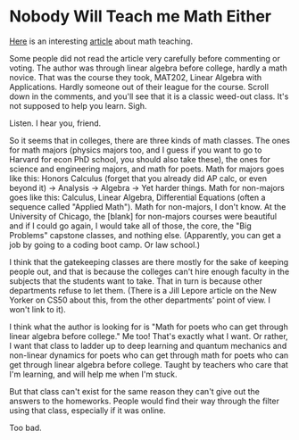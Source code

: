 # Nobody Will Teach me Math Either

[Here](https://news.ycombinator.com/item?id=30302079) is an interesting [article](https://news.ycombinator.com/item?id=30302079) about math teaching.

Some people did not read the article very carefully before commenting or voting. The author was through linear algebra before college, hardly a math novice. That was the course they took, MAT202, Linear Algebra with Applications. Hardly someone out of their league for the course. Scroll down in the comments, and you'll see that it is a classic weed-out class. It's not supposed to help you learn. Sigh.

Listen. I hear you, friend.

So it seems that in colleges, there are three kinds of math classes. The ones for math majors (physics majors too, and I guess if you want to go to Harvard for econ PhD school, you should also take these), the ones for science and engineering majors, and math for poets. Math for majors goes like this: Honors Calculus (forget that you already did AP calc, or even beyond it) -> Analysis -> Algebra -> Yet harder things. Math for non-majors goes like this: Calculus, Linear Algebra, Differential Equations (often a sequence called "Applied Math"). Math for non-majors, I don't know. At the University of Chicago, the [blank] for non-majors courses were beautiful and if I could go again, I would take all of those, the core, the "Big Problems" capstone classes, and nothing else. (Apparently, you can get a job by going to a coding boot camp. Or law school.)

I think that the gatekeeping classes are there mostly for the sake of keeping people out, and that is because the colleges can't hire enough faculty in the subjects that the students want to take. That in turn is because other departments refuse to let them. (There is a Jill Lepore article on the New Yorker on CS50 about this, from the other departments' point of view. I won't link to it).

I think what the author is looking for is "Math for poets who can get through linear algebra before college." Me too! That's exactly what I want. Or rather, I want that class to ladder up to deep learning and quantum mechanics and non-linear dynamics for poets who can get through math for poets who can get through linear algebra before college. Taught by teachers who care that I'm learning, and will help me when I'm stuck.

But that class can't exist for the same reason they can't give out the answers to the homeworks. People would find their way through the filter using that class, especially if it was online.

Too bad.
